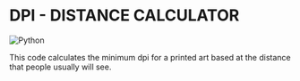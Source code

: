 # DPI - DISTANCE CALCULATOR

![Python](https://img.shields.io/badge/python-3670A0?style=for-the-badge&logo=python&logoColor=ffdd54)

This code calculates the minimum dpi for a printed art based at the distance that people usually will see.
